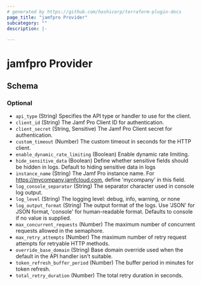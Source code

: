 ```yaml
---
# generated by https://github.com/hashicorp/terraform-plugin-docs
page_title: "jamfpro Provider"
subcategory: ""
description: |-
  
---
```


# jamfpro Provider





<!-- schema generated by tfplugindocs -->
## Schema

### Optional

- `api_type` (String) Specifies the API type or handler to use for the client.
- `client_id` (String) The Jamf Pro Client ID for authentication.
- `client_secret` (String, Sensitive) The Jamf Pro Client secret for authentication.
- `custom_timeout` (Number) The custom timeout in seconds for the HTTP client.
- `enable_dynamic_rate_limiting` (Boolean) Enable dynamic rate limiting.
- `hide_sensitive_data` (Boolean) Define whether sensitive fields should be hidden in logs. Default to hiding sensitive data in logs
- `instance_name` (String) The Jamf Pro instance name. For https://mycompany.jamfcloud.com, define 'mycompany' in this field.
- `log_console_separator` (String) The separator character used in console log output.
- `log_level` (String) The logging level: debug, info, warning, or none
- `log_output_format` (String) The output format of the logs. Use 'JSON' for JSON format, 'console' for human-readable format. Defaults to console if no value is supplied.
- `max_concurrent_requests` (Number) The maximum number of concurrent requests allowed in the semaphore.
- `max_retry_attempts` (Number) The maximum number of retry request attempts for retryable HTTP methods.
- `override_base_domain` (String) Base domain override used when the default in the API handler isn't suitable.
- `token_refresh_buffer_period` (Number) The buffer period in minutes for token refresh.
- `total_retry_duration` (Number) The total retry duration in seconds.

